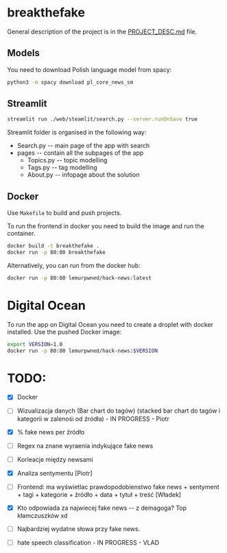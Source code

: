 # breakthefake

General description of the project is in the [PROJECT_DESC.md](PROJECT_DESC.md) file.

## Models
You need to download Polish language model from spacy: 
```bash
python3 -m spacy download pl_core_news_sm
```

## Streamlit 
```bash 
streamlit run ./web/steamlit/search.py --server.runOnSave true  
```
Streamlit folder is organised in the following way:

- Search.py -- main page of the app with search
- pages -- contain all the subpages of the app
  - Topics.py -- topic modelling
  - Tags.py -- tag modelling 
  - About.py -- infopage about the solution 


## Docker 
Use `Makefile` to build and push projects.

To run the frontend in docker you need to build the image and run the container. 
```bash
docker build -t breakthefake .
docker run -p 80:80 breakthefake
```
Alternatively, you can run from the docker hub:
```bash
docker run -p 80:80 lemurpwned/hack-news:latest
```

# Digital Ocean
To run the app on Digital Ocean you need to create a droplet with docker installed. 
Use the pushed Docker image:
```bash
export VERSION=1.0
docker run -p 80:80 lemurpwned/hack-news:$VERSION
```



# TODO:

- [x] Docker 
- [ ] Wizualizacja danych (Bar chart do tagów) (stacked bar chart do tagów i kategorii w zalenośi od źródła) - IN PROGRESS - Piotr
- [x] % fake news per źródło 
- [ ] Regex na znane wyraenia indykujące fake news 
- [ ] Korleacje między newsami 
- [x] Analiza sentymentu [Piotr]
- [ ] Frontend: ma wyświetlac prawdopodobienstwo fake news + sentyment + tagi + kategorie + źródło + data + tytuł + treść [Władek]

- [x] Kto odpowiada za najwiecej fake news -- z demagoga? Top kłamczuszków xd
- [ ] Najbardziej wydatne słowa przy fake news.
- [ ] hate speech classification - IN PROGRESS - VLAD